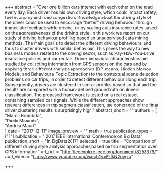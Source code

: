 +++
abstract = "Over one billion cars interact with each other on the road every day. Each driver has his own driving style, which could impact safety, fuel economy and road congestion. Knowledge about the driving style of the driver could be used to encourage “better” driving behaviour through immediate feedback while driving, or by scaling auto insurance rates based on the aggressiveness of the driving style. In this work we report on our study of driving behaviour profiling based on unsupervised data mining methods. The main goal is to detect the different driving behaviours, and thus to cluster drivers with similar behaviour. This paves the way to new business models related to the driving sector, such as Pay-How-You-Drive insurance policies and car rentals. Driver behavioral characteristics are studied by collecting information from GPS sensors on the cars and by applying three different analysis approaches (DP-means, Hidden Markov Models, and Behavioural Topic Extraction) to the contextual scene detection problems on car trips, in order to detect different behaviour along each trip. Subsequently, drivers are clustered in similar profiles based on that and the results are compared with a human-defined groundtruth on drivers classification. The proposed framework is tested on a real dataset containing sampled car signals. While the different approaches show relevant differences in trip segment classification, the coherence of the final driver clustering results is surprisingly high."
abstract_short = ""
authors = [	
"Marco Brambilla",	
"Paolo Mascetti",	
"Andrea Mauri"	
]
date = "2017-12-11"
image_preview = ""
math = true
publication_types = ["1"]
publication = " 2017 IEEE International Conference on Big Data"
publication_short = "In BigData2017"
selected = true
title = "Comparison of different driving style analysis approaches based on trip segmentation over GPS information"
url_pdf = "http://ieeexplore.ieee.org/document/8258379/"
#url_video = "https://www.youtube.com/watch?v=FaIkN2oygto"

+++

